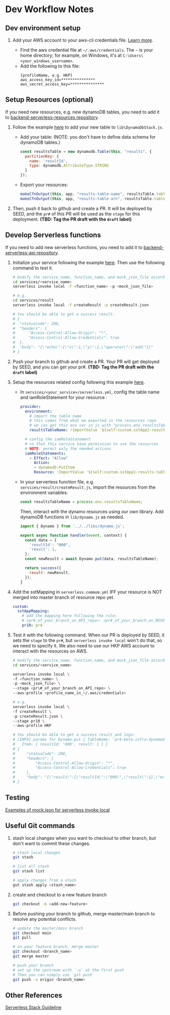 # Dev Workflow Notes

## Dev environment setup
1. Add your AWS account to your aws-cli credentials file. [Learn more](https://www.serverless.com/framework/docs/providers/aws/guide/credentials#use-an-existing-aws-profile).
   
   - Find the aws credential file at `~/.aws/credentials`. The `~` is your home directory; for example, on Windows, it's at `C:\Users\<your_windows_username>`.
   - Add the following to this file:
      ```
      [profileName, e.g. HKP]
      aws_access_key_id=***************
      aws_secret_access_key=***************
      ```


## Setup Resources (optional)
If you need new resources, e.g. new dynamoDB tables, you need to add it to [backend-serverless-resources repository](https://github.com/HKPSolutions/backend-serverless-resources).

1. Follow the example [here](https://github.com/HKPSolutions/backend-serverless-resources/pull/4/files) to add your new table to `lib\DynamoDbStack.js`. 

   - Add your table:
      (NOTE: you don't have to define data schema for dynamoDB tables.)

      ```js
      const resultsTable = new dynamodb.Table(this, "results", {
        partitionKey: {
          name: 'resultId',
          type: dynamodb.AttributeType.STRING
        }
      });
      ```

   - Export your resources:

      ```js
      makeCfnOutput(this, app, "results-table-name", resultsTable.tableName);
      makeCfnOutput(this, app, "results-table-arn", resultsTable.tableArn);
      ```

2. Then, push it back to github and create a PR. It will be deployed by SEED, and the `pr#` of this PR will be used as the `stage` for this deployment. **(TBD: Tag the PR draft with the `draft` label)**


## Develop Serverless functions
If you need to add new serverless functions, you need to add it to [backend-serverless-api repository](https://github.com/HKPSolutions/backend-serverless-api).

1. Initialize your service following the example [here](https://github.com/HKPSolutions/backend-serverless-api/pull/10/commits/d651e1ca863e4daef39ccf7f1c36f96b8f0fc08c). Then use the following command to test it.
   ```sh
   # modify the service_name, function_name, and mock_json_file accordingly.
   cd services/<service_name>
   serverless invoke local -f <function_name> -p <mock_json_file>

   # e.g.
   cd services/result
   serverless invoke local -f createResult -p createResult.json

   # You should be able to get a success result:
   # {
   #  "statusCode": 200,
   #  "headers": {
   #      "Access-Control-Allow-Origin": "*",
   #      "Access-Control-Allow-Credentials": true
   #  },
   #  "body": "{\"echo\":{\"x\":1,\"y\":2,\"operator\":\"add\"}}"
   # }
   ```

2. Push your branch to github and create a PR. Your PR will get deployed by SEED, and you can get your pr#. **(TBD: Tag the PR draft with the `draft` label)**

3. Setup the resources related config following this example [here](https://github.com/HKPSolutions/backend-serverless-api/pull/10/commits/a9eb1bda2877556d0169da9b803fb35f629f24e0).

   - In `services/<your_service>/serverless.yml`, config the table name and iamRoleStatement for your resource :
      ```yml
      provider:
        environment:
          # import the table name 
          # this comes from what we exported in the resources repo
          # we can get this env var in js with "process.env.resultsTableName"
          resultsTableName: !ImportValue '${self:custom.sstApp}-results-table-name'

        # config the iamRoleStatement 
        # so that this service have permission to use the resources
        # NOTE: permit only the needed actions  
        iamRoleStatements:
          - Effect: "Allow"
            Action:
            - dynamodb:PutItem
            Resource: !ImportValue '${self:custom.sstApp}-results-table-arn'
      ```

   - In your serverless function file, e.g. `services/result/createResult.js`, import the resources from the environment variables:
      ```js
      const resultsTableName = process.env.resultsTableName;
      ```

      Then, interact with the dynamo resources using our own library. Add dynamoDB functions in `lib/dynamo.js` as needed. 
        ```js
        import { Dynamo } from '../../libs/dynamo.js';

        export async function handler(event, context) {
          const data = {
            'resultId': "000",
            'result': 1,
          };
          const newResult = await Dynamo.put(data, resultsTableName);

          return success({
            result: newResult,
          });
        }
        ```

4. Add the sstMapping in `serverless.commom.yml` IFF your resource is NOT merged into master branch of resource repo yet.  
    ```yml
    custom:
      sstAppMapping: 
        # add the mapping here following the rule:
        # <pr#_of_your_branch_on_API_repo>: <pr#_of_your_branch_on_RESOURCE_repo>
        pr10: pr4
    ```
   
5. Test it with the following command. 
   When our PR is deployed by SEED, it sets the `stage` to the `pr#`, but `serverless invoke local` won't do that, so we need to specify it. We also need to use our HKP AWS account to interact with the resources on AWS. 
    ```sh
    # modify the service_name, function_name, and mock_json_file accordingly.
    cd services/<service_name>

    serverless invoke local \
    -f <function_name> \
    -p <mock_json_file> \
    --stage <pr\#_of_your_branch_on_API_repo> \
    --aws-profile <profile_name_in_~/.aws/credentials>

    # e.g.
    serverless invoke local \
    -f createResult \
    -p createResult.json \
    --stage pr10 \
    --aws-profile HKP

    # You should be able to get a success result and logs:
    # [INFO] params for Dynamo.put { TableName: 'pr4-beta-infra-dynamodb-results7EA05C64-1PE7G5W5P2M4Z',
    #   Item: { resultId: '000', result: 1 } }
    # {
    #     "statusCode": 200,
    #     "headers": {
    #         "Access-Control-Allow-Origin": "*",
    #         "Access-Control-Allow-Credentials": true
    #     },
    #     "body": "{\"result\":{\"resultId\":\"000\",\"result\":1},\"echo\":{\"x\":1,\"y\":2,\"operator\":\"add\"}}"
    # }
    ```

## Testing
[Examples of mock.json for serverless invoke local](https://serverless-stack.com/chapters/invoke-lambda-functions-locally.html)

## Useful Git commands
1. stash local changes when you want to checkout to other branch, but don't want to commit these changes.
    ```sh
    # stash local changes
    git stash

    # list all stash
    git stash list

    # apply changes from a stash
    gut stash apply <stash_name>
    ```

2. create and checkout to a new feature branch
    ```sh
    git checkout -b <add-new-feature>
    ```

3. Before pushing your branch to github, merge master/main branch to resolve any potential conflicts.

    ```sh
    # update the master/main branch
    git checkout main
    git pull

    # on your feature branch, merge master
    git checkout <branch_name>
    git merge master

    # push your branch
    # set up the upstream with `-u` at the first push
    # Then you can simply use `git push`
    git push -u origin <branch_name> 
    ```

## Other References
[Serverless Stack Guideline](https://serverless-stack.com/#table-of-contents)
